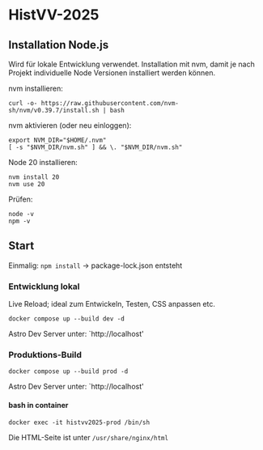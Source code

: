 # HistVV-2025

## Installation Node.js

Wird für lokale Entwicklung verwendet. Installation mit nvm, damit je nach Projekt individuelle Node Versionen installiert werden können.

nvm installieren:

```
curl -o- https://raw.githubusercontent.com/nvm-sh/nvm/v0.39.7/install.sh | bash
```

nvm aktivieren (oder neu einloggen):

```
export NVM_DIR="$HOME/.nvm"
[ -s "$NVM_DIR/nvm.sh" ] && \. "$NVM_DIR/nvm.sh"
```

Node 20 installieren:

```
nvm install 20
nvm use 20
```

Prüfen:

```
node -v
npm -v
```

## Start

Einmalig: `npm install` → package-lock.json entsteht

### Entwicklung lokal

Live Reload; ideal zum Entwickeln, Testen, CSS anpassen etc.

```
docker compose up --build dev -d
```

Astro Dev Server unter: `http://localhost'


### Produktions-Build

```
docker compose up --build prod -d
```

Astro Dev Server unter: `http://localhost'

#### bash in container

```
docker exec -it histvv2025-prod /bin/sh
```

Die HTML-Seite ist unter `/usr/share/nginx/html`


